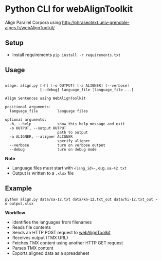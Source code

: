 # Python CLI for webAlignToolkit

Align Parallel Corpora using http://phraseotext.univ-grenoble-alpes.fr/webAlignToolkit/

## Setup

* Install requirements
```pip install -r requirements.txt```


## Usage

```console

usage: align.py [-h] [-o OUTPUT] [-a ALIGNER] [--verbose]
                [--debug] language_file [language_file ...]

Align Sentences using WebAlignToolkit

positional arguments:
  language_file         language files

optional arguments:
  -h, --help            show this help message and exit
  -o OUTPUT, --output OUTPUT
                        path to output
  -a ALIGNER, --aligner ALIGNER
                        specify aligner
  --verbose             turn on verbose output
  --debug               turn on debug mode

```

**Note**

* Language files must start with `<lang_id>-`, e.g. `sa-42.txt`
* Output is written to a `.xlsx` file

## Example

`python align.py data/sa-12.txt data/kn-12.txt_out data/hi-12.txt_out -o output.xlsx`

**Workflow**

* Identifies the languages from filenames
* Reads file contents
* Sends an HTTP POST request to [webAlignToolkit](http://phraseotext.univ-grenoble-alpes.fr/webAlignToolkit/)
* Receives output (TMX URL)
* Fetches TMX content using another HTTP GET request
* Parses TMX content
* Exports aligned data as a spreadsheet
